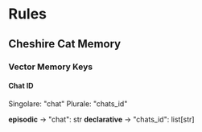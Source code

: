 # Rules

## Cheshire Cat Memory

### Vector Memory Keys

#### Chat ID

Singolare: "chat"
Plurale: "chats_id"

**episodic** -> "chat": str
**declarative** -> "chats_id": list[str]
